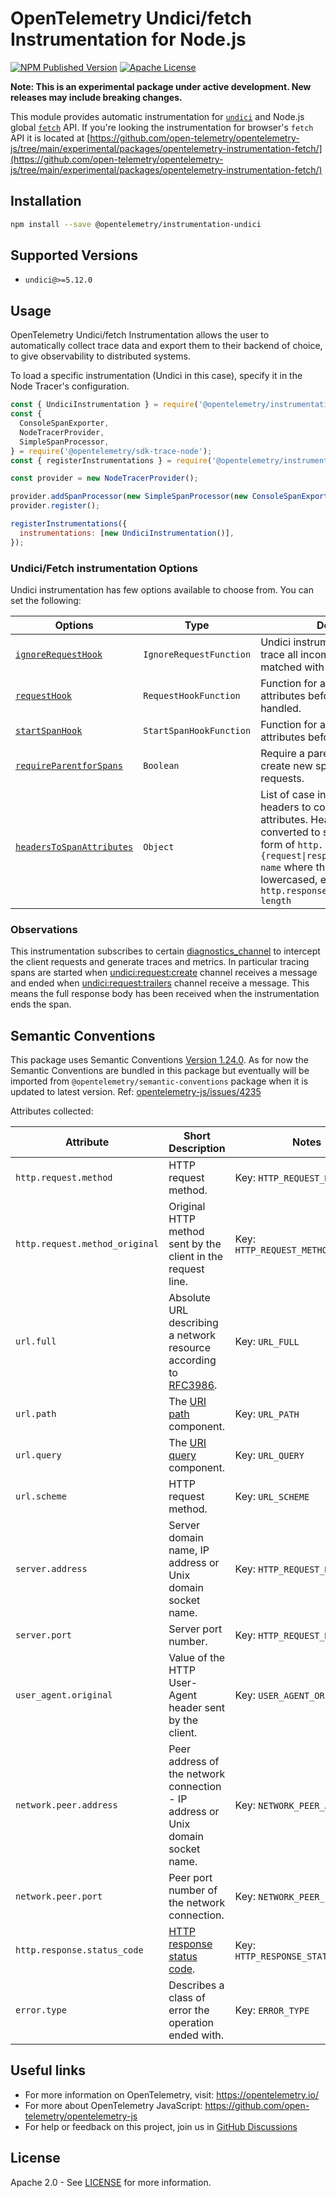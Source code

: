 # OpenTelemetry Undici/fetch Instrumentation for Node.js

[![NPM Published Version][npm-img]][npm-url]
[![Apache License][license-image]][license-image]

**Note: This is an experimental package under active development. New releases may include breaking changes.**

This module provides automatic instrumentation for [`undici`](https://undici.nodejs.org/) and Node.js global [`fetch`](https://nodejs.org/docs/latest/api/globals.html#fetch) API.
If you're looking the instrumentation for browser's `fetch` API it is located at [https://github.com/open-telemetry/opentelemetry-js/tree/main/experimental/packages/opentelemetry-instrumentation-fetch/](https://github.com/open-telemetry/opentelemetry-js/tree/main/experimental/packages/opentelemetry-instrumentation-fetch/)

## Installation

```bash
npm install --save @opentelemetry/instrumentation-undici
```

## Supported Versions

- `undici@>=5.12.0`


## Usage

OpenTelemetry Undici/fetch Instrumentation allows the user to automatically collect trace data and export them to their backend of choice, to give observability to distributed systems.

To load a specific instrumentation (Undici in this case), specify it in the Node Tracer's configuration.

```js
const { UndiciInstrumentation } = require('@opentelemetry/instrumentation-undici');
const {
  ConsoleSpanExporter,
  NodeTracerProvider,
  SimpleSpanProcessor,
} = require('@opentelemetry/sdk-trace-node');
const { registerInstrumentations } = require('@opentelemetry/instrumentation');

const provider = new NodeTracerProvider();

provider.addSpanProcessor(new SimpleSpanProcessor(new ConsoleSpanExporter()));
provider.register();

registerInstrumentations({
  instrumentations: [new UndiciInstrumentation()],
});

```

### Undici/Fetch instrumentation Options

Undici instrumentation has few options available to choose from. You can set the following:

| Options | Type | Description |
| ------- | ---- | ----------- |
| [`ignoreRequestHook`](./src/types.ts#63) | `IgnoreRequestFunction` | Undici instrumentation will not trace all incoming requests that matched with custom function. |
| [`requestHook`](./src/types.ts#65) | `RequestHookFunction` | Function for adding custom attributes before request is handled. |
| [`startSpanHook`](./src/types.ts#67) | `StartSpanHookFunction` | Function for adding custom attributes before a span is started. |
| [`requireParentforSpans`](./src/types.ts#69) | `Boolean` | Require a parent span is present to create new span for outgoing requests. |
| [`headersToSpanAttributes`](./src/types.ts#71) | `Object` |  List of case insensitive HTTP headers to convert to span attributes. Headers will be converted to span attributes in the form of `http.{request\|response}.header.header-name` where the name is only lowercased, e.g. `http.response.header.content-length`|

### Observations

This instrumentation subscribes to certain [diagnostics_channel](https://nodejs.org/api/diagnostics_channel.html) to intercept the client requests
and generate traces and metrics. In particular tracing spans are started when [undici:request:create](https://undici.nodejs.org/#/docs/api/DiagnosticsChannel?id=undicirequestcreate)
channel receives a message and ended when [undici:request:trailers](https://undici.nodejs.org/#/docs/api/DiagnosticsChannel?id=undicirequesttrailers) channel receive a message.
This means the full response body has been received when the instrumentation ends the span.

## Semantic Conventions

This package uses Semantic Conventions [Version 1.24.0](https://github.com/open-telemetry/semantic-conventions/tree/v1.24.0/docs/http). As for now the Semantic Conventions
are bundled in this package but eventually will be imported from `@opentelemetry/semantic-conventions` package when it is updated to latest version.
Ref: [opentelemetry-js/issues/4235](https://github.com/open-telemetry/opentelemetry-js/issues/4235)

Attributes collected:

| Attribute    | Short Description                  | Notes             |
| ------------ | ---------------------------------- | ----------------- |
| `http.request.method` | HTTP request method. | Key: `HTTP_REQUEST_METHOD` |
| `http.request.method_original` | Original HTTP method sent by the client in the request line. | Key: `HTTP_REQUEST_METHOD_ORIGINAL` |
| `url.full` | Absolute URL describing a network resource according to [RFC3986](https://www.rfc-editor.org/rfc/rfc3986). | Key: `URL_FULL` |
| `url.path` | The [URI path](https://www.rfc-editor.org/rfc/rfc3986#section-3.3) component. | Key: `URL_PATH` |
| `url.query` | The [URI query](https://www.rfc-editor.org/rfc/rfc3986#section-3.4) component. | Key: `URL_QUERY` |
| `url.scheme` | HTTP request method. | Key: `URL_SCHEME` |
| `server.address` | Server domain name, IP address or Unix domain socket name. | Key: `HTTP_REQUEST_METHOD` |
| `server.port` | Server port number. | Key: `HTTP_REQUEST_METHOD` |
| `user_agent.original` | Value of the HTTP User-Agent header sent by the client. | Key: `USER_AGENT_ORIGINAL` |
| `network.peer.address` | Peer address of the network connection - IP address or Unix domain socket name. | Key: `NETWORK_PEER_ADDRESS` |
| `network.peer.port` | Peer port number of the network connection. | Key: `NETWORK_PEER_PORT` |
| `http.response.status_code` | [HTTP response status code](https://tools.ietf.org/html/rfc7231#section-6). | Key: `HTTP_RESPONSE_STATUS_CODE` |
| `error.type` | Describes a class of error the operation ended with. | Key: `ERROR_TYPE` |

## Useful links

- For more information on OpenTelemetry, visit: <https://opentelemetry.io/>
- For more about OpenTelemetry JavaScript: <https://github.com/open-telemetry/opentelemetry-js>
- For help or feedback on this project, join us in [GitHub Discussions][discussions-url]

## License

Apache 2.0 - See [LICENSE][license-url] for more information.

[discussions-url]: https://github.com/open-telemetry/opentelemetry-js/discussions
[license-url]: https://github.com/open-telemetry/opentelemetry-js-contrib/blob/main/LICENSE
[license-image]: https://img.shields.io/badge/license-Apache_2.0-green.svg?style=flat
[npm-url]: https://www.npmjs.com/package/@opentelemetry/instrumentation-router
[npm-img]: https://badge.fury.io/js/%40opentelemetry%2Finstrumentation-router.svg
